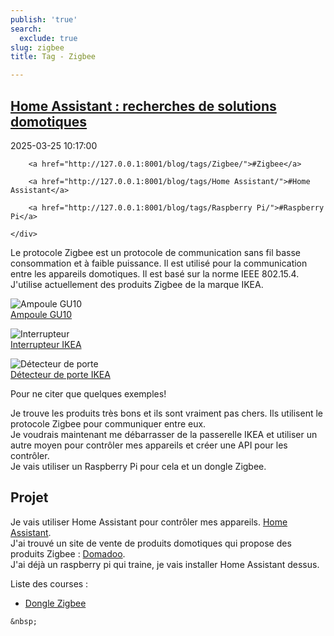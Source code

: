 ```yaml
---
publish: 'true'
search:
  exclude: true
slug: zigbee
title: Tag - Zigbee

---
```


<!--
  ~ MIT License
  ~
  ~ Copyright (c) 2023-2025 Maciej 'maQ' Kusz <maciej.kusz@gmail.com>
  ~
  ~ Permission is hereby granted, free of charge, to any person obtaining a copy
  ~ of this software and associated documentation files (the "Software"), to deal
  ~ in the Software without restriction, including without limitation the rights
  ~ to use, copy, modify, merge, publish, distribute, sublicense, and/or sell
  ~ copies of the Software, and to permit persons to whom the Software is
  ~ furnished to do so, subject to the following conditions:
  ~
  ~ The above copyright notice and this permission notice shall be included in all
  ~ copies or substantial portions of the Software.
  ~
  ~ THE SOFTWARE IS PROVIDED "AS IS", WITHOUT WARRANTY OF ANY KIND, EXPRESS OR
  ~ IMPLIED, INCLUDING BUT NOT LIMITED TO THE WARRANTIES OF MERCHANTABILITY,
  ~ FITNESS FOR A PARTICULAR PURPOSE AND NONINFRINGEMENT. IN NO EVENT SHALL THE
  ~ AUTHORS OR COPYRIGHT HOLDERS BE LIABLE FOR ANY CLAIM, DAMAGES OR OTHER
  ~ LIABILITY, WHETHER IN AN ACTION OF CONTRACT, TORT OR OTHERWISE, ARISING FROM,
  ~ OUT OF OR IN CONNECTION WITH THE SOFTWARE OR THE USE OR OTHER DEALINGS IN THE
  ~ SOFTWARE.
  -->


## [Home Assistant : recherches de solutions domotiques](http://127.0.0.1:8001/blog/home-assistant-recherches-solutions-domotiques/)

<!--suppress LongLine -->
<div class="post-extra">
    <div class="col">
        <p class="post-date">2025-03-25 10:17:00</p>
    </div>
    <div class="col">
    
        <a href="http://127.0.0.1:8001/blog/tags/Zigbee/">#Zigbee</a>
    
        <a href="http://127.0.0.1:8001/blog/tags/Home Assistant/">#Home Assistant</a>
    
        <a href="http://127.0.0.1:8001/blog/tags/Raspberry Pi/">#Raspberry Pi</a>
    
    </div>
</div>

Le protocole Zigbee est un protocole de communication sans fil basse consommation et à faible puissance. 
Il est utilisé pour la communication entre les appareils domotiques. Il est basé sur la norme IEEE 802.15.4.  
J'utilise actuellement des produits Zigbee de la marque IKEA.

![Ampoule GU10](https://www.ikea.com/fr/fr/images/products/tradfri-ampoule-led-gu10-345-lumen-sans-fil-a-variateur-dintensite-spectre-couleur-et-blanc__1211136_pe909984_s5.jpg?f=xxxs)  
[Ampoule GU10](https://www.ikea.com/fr/fr/p/tradfri-ampoule-led-gu10-345-lumen-sans-fil-a-variateur-dintensite-spectre-couleur-et-blanc-70547474/)

![Interrupteur](https://www.ikea.com/fr/fr/images/products/styrbar-telecommande-connecte-blanc__0956695_pe804773_s5.jpg?f=xxxs)  
[Interrupteur IKEA](https://www.ikea.com/fr/fr/p/styrbar-telecommande-connecte-blanc-30488363/)

![Détecteur de porte](https://www.ikea.com/fr/fr/images/products/parasoll-capteur-fenetre-porte-connecte-blanc__1209776_pe909547_s5.jpg?f=xxxs)  
[Détecteur de porte IKEA](https://www.ikea.com/fr/fr/p/parasoll-capteur-fenetre-porte-connecte-blanc-80504308/)  

Pour ne citer que quelques exemples!  

Je trouve les produits très bons et ils sont vraiment pas chers. Ils utilisent le protocole Zigbee pour communiquer entre eux.  
Je voudrais maintenant me débarrasser de la passerelle IKEA et utiliser un autre moyen pour contrôler mes appareils et créer une API pour les contrôler.  
Je vais utiliser un Raspberry Pi pour cela et un dongle Zigbee.  

## Projet

Je vais utiliser Home Assistant pour contrôler mes appareils. [Home Assistant](https://www.home-assistant.io/).  
J'ai trouvé un site de vente de produits domotiques qui propose des produits Zigbee : [Domadoo](https://www.domadoo.fr/fr/).  
J'ai déjà un raspberry pi qui traine, je vais installer Home Assistant dessus.  

Liste des courses :  
- [Dongle Zigbee](https://www.domadoo.fr/fr/noel/7188-nabu-casa-dongle-usb-zigbee-30-connect-zbt-1-pour-home-assistant-0860011789710.html)



<div class="post-link">

    &nbsp;

</div>

